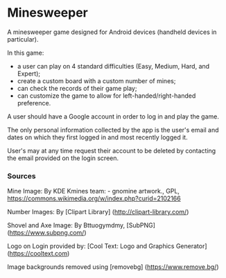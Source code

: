 # **Minesweeper**
 
A minesweeper game designed for Android devices (handheld devices in particular).

In this game:
- a user can play on 4 standard difficulties (Easy, Medium, Hard, and Expert); 
- create a custom board with a custom number of mines; 
- can check the records of their game play; 
- can customize the game to allow for left-handed/right-handed preference.

A user should have a Google account in order to log in and play the game.

The only personal information collected by the app is the user's email and dates on which they first logged in 
and most recently logged it.

User's may at any time request their account to be deleted by contacting the email provided on the login screen.

### **Sources**

Mine Image: By KDE Kmines team: - gnomine artwork., GPL, https://commons.wikimedia.org/w/index.php?curid=2102166

Number Images: By [Clipart Library] (http://clipart-library.com/)

Shovel and Axe Image: By Bttuogymdmy, [SubPNG] (https://www.subpng.com/)


Logo on Login provided by: [Cool Text: Logo and Graphics Generator] (https://cooltext.com)

Image backgrounds removed using [removebg] (https://www.remove.bg/)
